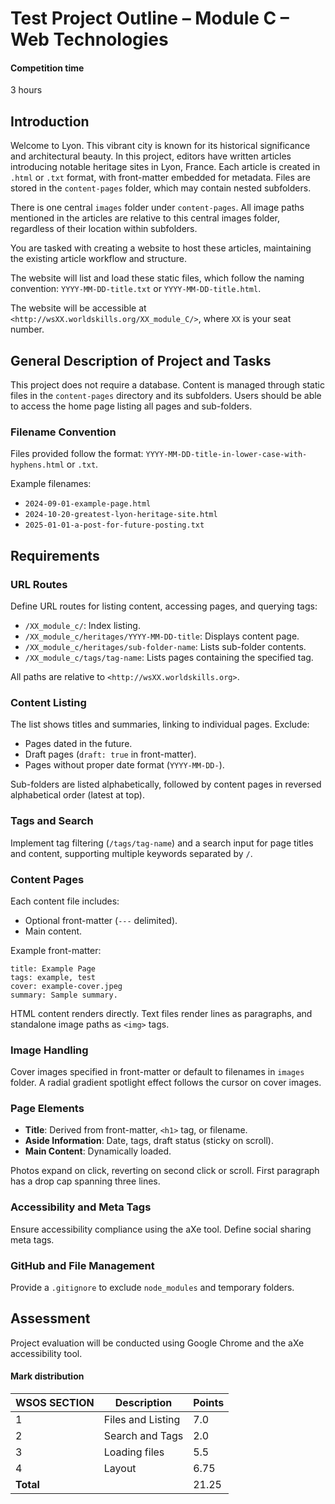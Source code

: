 # Test Project Outline – Module C – Web Technologies

#### Competition time

3 hours

## Introduction

Welcome to Lyon. This vibrant city is known for its historical significance and architectural beauty. In this project, editors have written articles introducing notable heritage sites in Lyon, France. Each article is created in `.html` or `.txt` format, with front-matter embedded for metadata. Files are stored in the `content-pages` folder, which may contain nested subfolders.

There is one central `images` folder under `content-pages`. All image paths mentioned in the articles are relative to this central images folder, regardless of their location within subfolders.

You are tasked with creating a website to host these articles, maintaining the existing article workflow and structure.

The website will list and load these static files, which follow the naming convention: `YYYY-MM-DD-title.txt` or `YYYY-MM-DD-title.html`.

The website will be accessible at `<http://wsXX.worldskills.org/XX_module_C/>`, where `XX` is your seat number.

## General Description of Project and Tasks

This project does not require a database. Content is managed through static files in the `content-pages` directory and its subfolders. Users should be able to access the home page listing all pages and sub-folders.

### Filename Convention

Files provided follow the format: `YYYY-MM-DD-title-in-lower-case-with-hyphens.html` or `.txt`.

Example filenames:

- `2024-09-01-example-page.html`
- `2024-10-20-greatest-lyon-heritage-site.html`
- `2025-01-01-a-post-for-future-posting.txt`

## Requirements

### URL Routes

Define URL routes for listing content, accessing pages, and querying tags:

- `/XX_module_c/`: Index listing.
- `/XX_module_c/heritages/YYYY-MM-DD-title`: Displays content page.
- `/XX_module_c/heritages/sub-folder-name`: Lists sub-folder contents.
- `/XX_module_c/tags/tag-name`: Lists pages containing the specified tag.

All paths are relative to `<http://wsXX.worldskills.org>`.

### Content Listing

The list shows titles and summaries, linking to individual pages. Exclude:

- Pages dated in the future.
- Draft pages (`draft: true` in front-matter).
- Pages without proper date format (`YYYY-MM-DD-`).

Sub-folders are listed alphabetically, followed by content pages in reversed alphabetical order (latest at top).

### Tags and Search

Implement tag filtering (`/tags/tag-name`) and a search input for page titles and content, supporting multiple keywords separated by `/`.

### Content Pages

Each content file includes:

- Optional front-matter (`---` delimited).
- Main content.

Example front-matter:

```
title: Example Page
tags: example, test
cover: example-cover.jpeg
summary: Sample summary.
```

HTML content renders directly. Text files render lines as paragraphs, and standalone image paths as `<img>` tags.

### Image Handling

Cover images specified in front-matter or default to filenames in `images` folder. A radial gradient spotlight effect follows the cursor on cover images.

### Page Elements

- **Title**: Derived from front-matter, `<h1>` tag, or filename.
- **Aside Information**: Date, tags, draft status (sticky on scroll).
- **Main Content**: Dynamically loaded.

Photos expand on click, reverting on second click or scroll. First paragraph has a drop cap spanning three lines.

### Accessibility and Meta Tags

Ensure accessibility compliance using the aXe tool. Define social sharing meta tags.

### GitHub and File Management

Provide a `.gitignore` to exclude `node_modules` and temporary folders.

## Assessment

Project evaluation will be conducted using Google Chrome and the aXe accessibility tool.

#### Mark distribution

| WSOS SECTION | Description       | Points |
| ------------ | ----------------- | ------ |
| 1            | Files and Listing | 7.0    |
| 2            | Search and Tags   | 2.0    |
| 3            | Loading files     | 5.5    |
| 4            | Layout            | 6.75   |
| **Total**    |                   | 21.25  |
